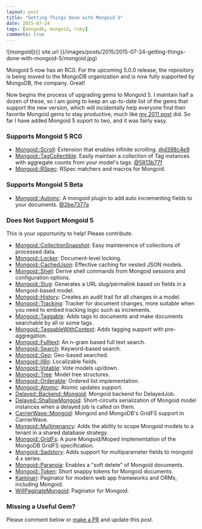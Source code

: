 ```yaml
---
layout: post
title: "Getting Things Done with Mongoid 5"
date: 2015-07-24
tags: [mongodb, mongoid, ruby]
comments: true
---
```

![mongoid]({{ site.url }}/images/posts/2015/2015-07-24-getting-things-done-with-mongoid-5/mongoid.jpg)

Mongoid 5 now has an RC0. For the upcoming 5.0.0 release, the repository is being moved to the MongoDB organization and is now fully supported by MongoDB, the company. Great!

Now begins the process of upgrading gems to Mongoid 5. I maintain half a dozen of these, so I am going to keep an up-to-date list of the gems that support the new version, which will incidentally help everyone find their favorite Mongoid gems to stay productive, much like [my 2011 post](/2011/05/27/ror-win-getting-things-done-with-mongodb-mongoid.html) did. So far I have added Mongoid 5 suport to two, and it was fairly easy.

### Supports Mongoid 5 RC0

- [Mongoid::Scroll](https://github.com/dblock/mongoid-scroll): Extension that enables infinite scrolling. [@d398c4e9](https://github.com/dblock/mongoid-scroll/commit/d398c4e9ce8279d4659dc26f18f3a77ef38decdb)
- [Mongoid::TagCollectible](https://github.com/dblock/mongoid-tag-collectible): Easily maintain a collection of Tag instances with aggregate counts from your model's tags. [@5813b77f](https://github.com/dblock/mongoid-tag-collectible/commit/5813b77f3981c5725f8253ff8b6df09e816f099b)
- [Mongoid::RSpec](https://github.com/mongoid-rspec/mongoid-rspec): RSpec matchers and macros for Mongoid.

### Supports Mongoid 5 Beta

- [Mongoid::Autoinc](https://github.com/suweller/mongoid-autoinc): A mongoid plugin to add auto incrementing fields to your documents. [@2be7377a](https://github.com/InnovativeTravel/mongoid-autoinc/commit/2be7377aa54f25cecc77ded6a642e675d04e4f11)

### Does Not Support Mongoid 5

This is your opportunity to help! Please contribute.

- [Mongoid::CollectionSnapshot](https://github.com/aaw/mongoid_collection_snapshot): Easy maintenence of collections of processed data.
- [Mongoid::Locker](https://github.com/afeld/mongoid-locker): Document-level locking.
- [Mongoid::CachedJson](https://github.com/dblock/mongoid-cached-json): Effective caching for nested JSON models.
- [Mongoid::Shell](https://github.com/dblock/mongoid-shell): Derive shell commands from Mongoid sessions and configuration options.
- [Mongoid::Slug](https://github.com/digitalplaywright/mongoid-slug): Generates a URL slug/permalink based on fields in a Mongoid-based model.
- [Mongoid::History](https://github.com/aq1018/mongoid-history): Creates an audit trail for all changes in a model.
- [Mongoid::Tracking](https://github.com/twoixter/trackoid): Tracker for document changes, more suitable when you need to embed tracking logic such as increments.
- [Mongoid::Taggable](https://github.com/wilkerlucio/mongoid_taggable): Adds tags to documents and make documents searchable by all or some tags.
- [Mongoid::TaggableWithContext](https://github.com/aq1018/mongoid_taggable_with_context): Adds tagging support with pre-aggregation.
- [Mongoid::Fulltext](https://github.com/aaw/mongoid_fulltext): An n-gram based full text search.
- [Mongoid::Search](https://github.com/mauriciozaffari/mongoid_search): Keyword-based search.
- [Mongoid::Geo](https://github.com/kristianmandrup/mongoid-geo): Geo-based searched.
- [Mongoid::Il8n](https://github.com/Papipo/mongoid_i18n): Localizable fields.
- [Mongoid::Votable](https://github.com/vinova/voteable_mongo): Vote models up/down.
- [Mongoid::Tree](https://github.com/ticktricktrack/mongoid_tree): Model tree structures.
- [Mongoid::Orderable](https://github.com/pyromaniac/mongoid_orderable): Ordered list implementation.
- [Mongoid::Atomic](https://github.com/jcoene/mongoid_atomic): Atomic updates support.
- [Delayed::Backend::Mongoid](https://github.com/collectiveidea/delayed_job_mongoid): Mongoid backend for DelayedJob.
- [Delayed::ShallowMongoid](https://github.com/joeyAghion/delayed_job_shallow_mongoid): Short-circuits serialization of Mongoid model instances when a delayed job is called on them.
- [CarrierWave::Mongoid](https://github.com/carrierwaveuploader/carrierwave-mongoid): Mongoid and MongoDB's GridFS support in CarrierWave.
- [Mongoid::Multinenancy](https://github.com/PerfectMemory/mongoid-multitenancy): Adds the ability to scope Mongoid models to a tenant in a shared database strategy.
- [Mongoid::GridFs](https://github.com/ahoward/mongoid-grid_fs): A pure Mongoid/Moped implementation of the MongoDB GridFS specification.
- [Mongoid::Sadstory](https://github.com/netguru/mongoid-sadstory): Adds support for multiparameter fields to mongoid 4.x series.
- [Mongoid::Paranoia](https://github.com/simi/mongoid_paranoia): Enables a "soft delete" of Mongoid documents.
- [Mongoid::Token](https://github.com/thetron/mongoid_token): Short snappy tokens for Mongoid documents.
- [Kaminari](https://github.com/amatsuda/kaminari): Paginator for modern web app frameworks and ORMs, including Mongoid.
- [WillPaginateMongoid](https://github.com/lucasas/will_paginate_mongoid): Paginator for Mongoid.

### Missing a Useful Gem?

Please comment below or [make a PR](https://github.com/dblock/code.dblock.org) and update this post.
